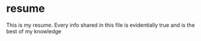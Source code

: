 # resume
This is my resume. Every info shared in this file is evidentially true and is the best of my knowledge 

